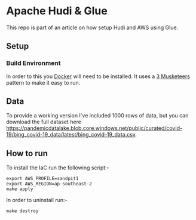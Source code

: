 # Apache Hudi & Glue

This repo is part of an article on how setup Hudi and AWS using Glue.

## Setup

### Build Environment

In order to this you [Docker](https://docs.docker.com/get-docker/) will need to be installed.  It uses a [3 Musketeers](https://3musketeers.io/) pattern to make it easy to run.

## Data

To provide a working version I've included 1000 rows of data, but you can download the full dataset here <https://pandemicdatalake.blob.core.windows.net/public/curated/covid-19/bing_covid-19_data/latest/bing_covid-19_data.csv>.

## How to run

To install the IaC run the following script:-

```shell
export AWS_PROFILE=sandpit1
export AWS_REGION=ap-southeast-2
make apply
```

In order to uninstall run:-

```shell
make destroy
```
